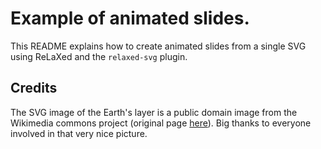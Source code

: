 # Example of animated slides.

This README explains how to create animated slides from a single SVG using ReLaXed and the ``relaxed-svg`` plugin.



## Credits

The SVG image of the Earth's layer is a public domain image from the Wikimedia
commons project (original page [here](https://en.wikipedia.org/wiki/File:Earth-cutaway-schematic-english.svg)).
Big thanks to everyone involved in that very nice picture.
